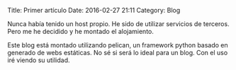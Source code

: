 Title: Primer artículo
Date: 2016-02-27 21:11
Category: Blog

Nunca había tenido un host propio. He sido de utilizar servicios de terceros. Pero me he decidido y he montado el alojamiento.

Este blog está montado utilizando pelican, un framework python basado en generado de webs estáticas. No sé si será lo ideal para un blog. Con el uso iré viendo su utilidad.
